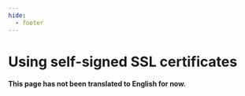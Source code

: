 ```yaml
---
hide:
  - footer
---
```

# Using self-signed SSL certificates

#### This page has not been translated to English for now.
